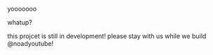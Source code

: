 yooooooo

whatup?

this projcet is still in development!
please stay with us while we build @noadyoutube!
